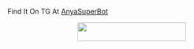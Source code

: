 Find It On TG At [AnyaSuperBot](https://t.me/AnyaSuperBot)
<p align="center"><a href="https://heroku.com/deploy?template=https://github.com/RimuruDemonlord/AnyaSuperBot"> <img src="https://img.shields.io/badge/Deploy%20To%20Heroku-black?style=for-the-badge&logo=heroku" width="220" height="38.45"/></a></p>
